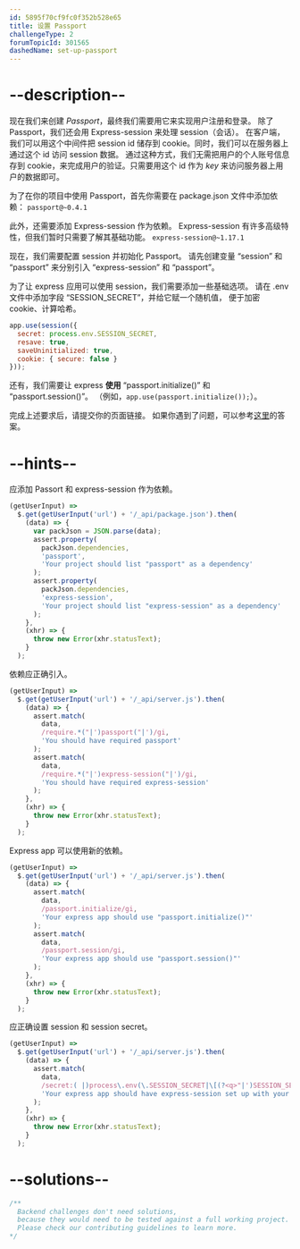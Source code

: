 ```yaml
---
id: 5895f70cf9fc0f352b528e65
title: 设置 Passport
challengeType: 2
forumTopicId: 301565
dashedName: set-up-passport
---
```


# --description--

现在我们来创建 *Passport*，最终我们需要用它来实现用户注册和登录。 除了 Passport，我们还会用 Express-session 来处理 session（会话）。 在客户端，我们可以用这个中间件把 session id 储存到 cookie。同时，我们可以在服务器上通过这个 id 访问 session 数据。 通过这种方式，我们无需把用户的个人账号信息存到 cookie，来完成用户的验证。只需要用这个 id 作为 *key* 来访问服务器上用户的数据即可。

为了在你的项目中使用 Passport，首先你需要在 package.json 文件中添加依赖： `passport@~0.4.1`

此外，还需要添加 Express-session 作为依赖。 Express-session 有许多高级特性，但我们暂时只需要了解其基础功能。 `express-session@~1.17.1`

现在，我们需要配置 session 并初始化 Passport。 请先创建变量 “session” 和 “passport” 来分别引入 “express-session” 和 “passport”。

为了让 express 应用可以使用 session，我们需要添加一些基础选项。 请在 .env 文件中添加字段 “SESSION_SECRET”，并给它赋一个随机值， 便于加密 cookie、计算哈希。

```js
app.use(session({
  secret: process.env.SESSION_SECRET,
  resave: true,
  saveUninitialized: true,
  cookie: { secure: false }
}));
```

还有，我们需要让 express **使用** “passport.initialize()” 和 “passport.session()”。 （例如，`app.use(passport.initialize());`）。

完成上述要求后，请提交你的页面链接。 如果你遇到了问题，可以参考[这里](https://gist.github.com/camperbot/4068a7662a2f9f5d5011074397d6788c)的答案。

# --hints--

应添加 Passort 和 express-session 作为依赖。

```js
(getUserInput) =>
  $.get(getUserInput('url') + '/_api/package.json').then(
    (data) => {
      var packJson = JSON.parse(data);
      assert.property(
        packJson.dependencies,
        'passport',
        'Your project should list "passport" as a dependency'
      );
      assert.property(
        packJson.dependencies,
        'express-session',
        'Your project should list "express-session" as a dependency'
      );
    },
    (xhr) => {
      throw new Error(xhr.statusText);
    }
  );
```

依赖应正确引入。

```js
(getUserInput) =>
  $.get(getUserInput('url') + '/_api/server.js').then(
    (data) => {
      assert.match(
        data,
        /require.*("|')passport("|')/gi,
        'You should have required passport'
      );
      assert.match(
        data,
        /require.*("|')express-session("|')/gi,
        'You should have required express-session'
      );
    },
    (xhr) => {
      throw new Error(xhr.statusText);
    }
  );
```

Express app 可以使用新的依赖。

```js
(getUserInput) =>
  $.get(getUserInput('url') + '/_api/server.js').then(
    (data) => {
      assert.match(
        data,
        /passport.initialize/gi,
        'Your express app should use "passport.initialize()"'
      );
      assert.match(
        data,
        /passport.session/gi,
        'Your express app should use "passport.session()"'
      );
    },
    (xhr) => {
      throw new Error(xhr.statusText);
    }
  );
```

应正确设置 session 和 session secret。

```js
(getUserInput) =>
  $.get(getUserInput('url') + '/_api/server.js').then(
    (data) => {
      assert.match(
        data,
        /secret:( |)process\.env(\.SESSION_SECRET|\[(?<q>"|')SESSION_SECRET\k<q>\])/g,
        'Your express app should have express-session set up with your secret as process.env.SESSION_SECRET'
      );
    },
    (xhr) => {
      throw new Error(xhr.statusText);
    }
  );
```

# --solutions--

```js
/**
  Backend challenges don't need solutions, 
  because they would need to be tested against a full working project. 
  Please check our contributing guidelines to learn more.
*/
```
